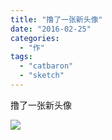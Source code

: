 ```yaml
---
title: "撸了一张新头像"
date: "2016-02-25"
categories: 
  - "作"
tags: 
  - "catbaron"
  - "sketch"
---
```


撸了一张新头像

![](https://raw.githubusercontent.com/catbaron0/blog/master/images/20211230004207.png)
